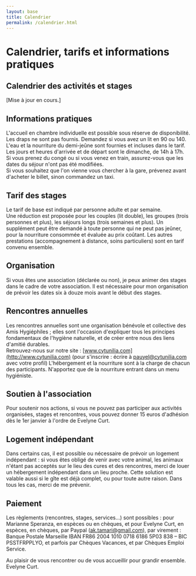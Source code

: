 ```yaml
---
layout: base
title: Calendrier
permalink: /calendrier.html
---
```


# Calendrier, tarifs et informations pratiques

## Calendrier des activités et stages
[Mise à jour en cours.]

## Informations pratiques
L'accueil en chambre individuelle est possible sous réserve de disponibilité.  
Les draps ne sont pas fournis. Demandez si vous avez un lit en 90 ou 140.  
L'eau et la nourriture du demi-jeûne sont fournies et incluses dans le tarif.  
Les jours et heures d'arrivée et de départ sont le dimanche, de 14h à 17h.  
Si vous prenez du congé ou si vous venez en train, assurez-vous que les dates du séjour n'ont pas été modifiées.  
Si vous souhaitez que l'on vienne vous chercher à la gare, prévenez avant d'acheter le billet, sinon commandez un taxi.

## Tarif des stages
Le tarif de base est indiqué par personne adulte et par semaine.  
Une réduction est proposée pour les couples (lit double), les groupes (trois personnes et plus), les séjours longs (trois semaines et plus). Un supplément peut être demandé à toute personne qui ne peut pas jeûner, pour la nourriture consommée et évaluée au prix coûtant. Les autres prestations (accompagnement à distance, soins particuliers) sont en tarif convenu ensemble.

## Organisation
Si vous êtes une association (déclarée ou non), je peux animer des stages dans le cadre de votre association. Il est nécessaire pour mon organisation de prévoir les dates six à douze mois avant le début des stages.

## Rencontres annuelles
Les rencontres annuelles sont une organisation bénévole et collective des Amis Hygiéphiles ; elles sont l'occasion d'expliquer tous les principes fondamentaux de l'hygiène naturelle, et de créer entre nous des liens d'amitié durables.  
Retrouvez-nous sur notre site : [www.cytunilia.com](http://www.cytunilia.com) (pour s'inscrire : écrire à pauyel@cytunilia.com avec votre profil)
L'hébergement et la nourriture sont à la charge de chacun des participants. N'apportez que de la nourriture entrant dans un menu hygiéniste.  

## Soutien à l'association
Pour soutenir nos actions, si vous ne pouvez pas participer aux activités organisées, stages et rencontres, vous pouvez donner 15 euros d'adhésion dès le 1er janvier à l'ordre de Evelyne Curt.

## Logement indépendant
Dans certains cas, il est possible ou nécessaire de prévoir un logement indépendant : si vous êtes obligé de venir avec votre animal, les animaux n'étant pas acceptés sur le lieu des cures et des rencontres, merci de louer un hébergement indépendant dans un lieu proche. Cette solution est valable aussi si le gîte est déjà complet, ou pour toute autre raison. Dans tous les cas, merci de me prévenir.

## Paiement
Les règlements (rencontres, stages, services...) sont possibles : pour Marianne Speranza, en espèces ou en chèques, et pour Evelyne Curt, en espèces, en chèques, par Paypal (ak.tamari@gmail.com), par virement : Banque Postale Marseille IBAN FR86 2004 1010 0718 6186 5P03 838 – BIC PSSTFRPPLYO, et parfois par Chèques Vacances, et par Chèques Emploi Service.

Au plaisir de vous rencontrer ou de vous accueillir pour grandir ensemble.
Evelyne Curt.
